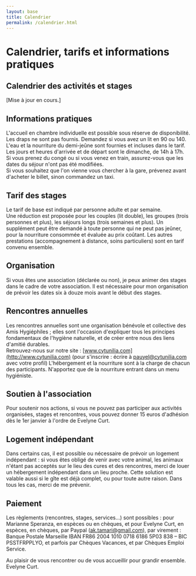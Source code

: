 ```yaml
---
layout: base
title: Calendrier
permalink: /calendrier.html
---
```


# Calendrier, tarifs et informations pratiques

## Calendrier des activités et stages
[Mise à jour en cours.]

## Informations pratiques
L'accueil en chambre individuelle est possible sous réserve de disponibilité.  
Les draps ne sont pas fournis. Demandez si vous avez un lit en 90 ou 140.  
L'eau et la nourriture du demi-jeûne sont fournies et incluses dans le tarif.  
Les jours et heures d'arrivée et de départ sont le dimanche, de 14h à 17h.  
Si vous prenez du congé ou si vous venez en train, assurez-vous que les dates du séjour n'ont pas été modifiées.  
Si vous souhaitez que l'on vienne vous chercher à la gare, prévenez avant d'acheter le billet, sinon commandez un taxi.

## Tarif des stages
Le tarif de base est indiqué par personne adulte et par semaine.  
Une réduction est proposée pour les couples (lit double), les groupes (trois personnes et plus), les séjours longs (trois semaines et plus). Un supplément peut être demandé à toute personne qui ne peut pas jeûner, pour la nourriture consommée et évaluée au prix coûtant. Les autres prestations (accompagnement à distance, soins particuliers) sont en tarif convenu ensemble.

## Organisation
Si vous êtes une association (déclarée ou non), je peux animer des stages dans le cadre de votre association. Il est nécessaire pour mon organisation de prévoir les dates six à douze mois avant le début des stages.

## Rencontres annuelles
Les rencontres annuelles sont une organisation bénévole et collective des Amis Hygiéphiles ; elles sont l'occasion d'expliquer tous les principes fondamentaux de l'hygiène naturelle, et de créer entre nous des liens d'amitié durables.  
Retrouvez-nous sur notre site : [www.cytunilia.com](http://www.cytunilia.com) (pour s'inscrire : écrire à pauyel@cytunilia.com avec votre profil)
L'hébergement et la nourriture sont à la charge de chacun des participants. N'apportez que de la nourriture entrant dans un menu hygiéniste.  

## Soutien à l'association
Pour soutenir nos actions, si vous ne pouvez pas participer aux activités organisées, stages et rencontres, vous pouvez donner 15 euros d'adhésion dès le 1er janvier à l'ordre de Evelyne Curt.

## Logement indépendant
Dans certains cas, il est possible ou nécessaire de prévoir un logement indépendant : si vous êtes obligé de venir avec votre animal, les animaux n'étant pas acceptés sur le lieu des cures et des rencontres, merci de louer un hébergement indépendant dans un lieu proche. Cette solution est valable aussi si le gîte est déjà complet, ou pour toute autre raison. Dans tous les cas, merci de me prévenir.

## Paiement
Les règlements (rencontres, stages, services...) sont possibles : pour Marianne Speranza, en espèces ou en chèques, et pour Evelyne Curt, en espèces, en chèques, par Paypal (ak.tamari@gmail.com), par virement : Banque Postale Marseille IBAN FR86 2004 1010 0718 6186 5P03 838 – BIC PSSTFRPPLYO, et parfois par Chèques Vacances, et par Chèques Emploi Service.

Au plaisir de vous rencontrer ou de vous accueillir pour grandir ensemble.
Evelyne Curt.
